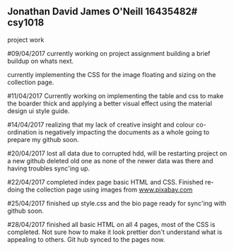 ## Jonathan David James O'Neill 16435482# csy1018
project work




#09/04/2017
currently working on project assignment building a brief buildup on whats next.


currently implementing the CSS for the image floating and sizing on the collection page.


#11/04/2017
Currently working on implementing the table and css to make the boarder thick and applying a better visual effect using the material design ui style guide.

#14/04/2017
realizing that my lack of creative insight and colour co-ordination is negatively impacting the documents as a whole
going to prepare my github soon.


#20/04/2017
lost all data due to corrupted hdd, will be restarting project on a new github deleted old one as none of the newer data was there and having troubles sync'ing up.

#22/04/2017
completed index page basic HTML and CSS.
Finished re-doing the collection page using images from www.pixabay.com

#25/04/2017
finished up style.css and the bio page ready for sync'ing with github soon.

#28/04/2017
finished all basic HTML on all 4 pages, most of the CSS is completed.
Not sure how to make it look prettier don't understand what is appealing to others.
Git hub synced to the pages now.
